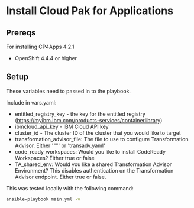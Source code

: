 # Install Cloud Pak for Applications

## Prereqs

For installing CP4Apps 4.2.1

- OpenShift 4.4.4 or higher

## Setup

These variables need to passed in to the playbook.

Include in vars.yaml:

- entitled_registry_key - the key for the entitled registry (https://myibm.ibm.com/products-services/containerlibrary)
- ibmcloud_api_key - IBM Cloud API key
- cluster_id - The cluster ID of the cluster that you would like to target
- transformation_advisor_file: The file to use to configure Transformation Advisor. Either '""' or 'transadv.yaml'
- code_ready_workspaces: Would you like to install CodeReady Workspaces? Either true or false
- TA_shared_env: Would you like a shared Transformation Advisor Environment? This disables authentication on the Transformation Advisor endpoint. Either true or false.

This was tested locally with the following command:

```bash
ansible-playbook main.yml -v
```
